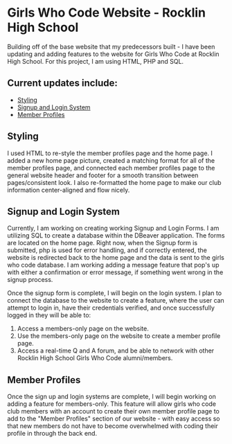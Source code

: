 # Girls Who Code Website - Rocklin High School
Building off of the base website that my predecessors built - I have been updating and adding features to the website for Girls Who Code at Rocklin High School. For this project, I am using HTML, PHP and SQL. 

## Current updates include:
- [Styling](#styling)
- [Signup and Login System](#signuplogin)
- [Member Profiles](#members)

## Styling
I used HTML to re-style the member profiles page and the home page. I added a new home page picture, created a matching format for all of the member profiles page, and connected each member profiles page to the general website header and footer for a smooth transition between pages/consistent look. I also re-formatted the home page to make our club information center-aligned and flow nicely. 

## Signup and Login System
Currently, I am working on creating working Signup and Login Forms. I am utilizing SQL to create a database within the DBeaver application. The forms are located on the home page. Right now, when the Signup form is submitted, php is used for error handling, and if correctly entered, the website is redirected back to the home page and the data is sent to the girls who code database. I am working adding a message feature that pop's up with either a confirmation or error message, if something went wrong in the signup process. 

Once the signup form is complete, I will begin on the login system. I plan to connect the database to the website to create a feature, where the user can attempt to login in, have their credentials verified, and once successfully logged in they will be able to:
1. Access a members-only page on the website.
2. Use the members-only page on the website to create a member profile page.
3. Access a real-time Q and A forum, and be able to network with other Rocklin High School Girls Who Code alumni/members. 

## Member Profiles
Once the sign up and login systems are complete, I will begin working on adding a feature for members-only. This feature will allow girls who code club members with an account to create their own member profile page to add to the "Member Profiles" section of our website - with easy access so that new members do not have to become overwhelmed with coding their profile in through the back end. 
